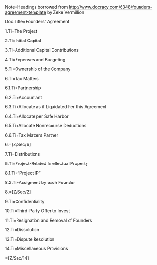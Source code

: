 Note=Headings borrowed from http://www.docracy.com/6348/founders-agreement-template by Zeke Vermillion

Doc.Title=Founders' Agreement

1.Ti=The Project

2.Ti=Initial Capital

3.Ti=Additional Capital Contributions

4.Ti=Expenses and Budgeting

5.Ti=Ownership of the Company

6.Ti=Tax Matters

6.1.Ti=Partnership

6.2.Ti=Accountant

6.3.Ti=Allocate as if Liquidated Per this Agreement

6.4.Ti=Allocate per Safe Harbor

6.5.Ti=Allocate Nonrecourse Deductions

6.6.Ti=Tax Matters Partner

6.=[Z/Sec/6]

7.Ti=Distributions

8.Ti=Project-Related Intellectual Property

8.1.Ti=“Project IP”

8.2.Ti=Assigment by each Founder

8.=[Z/Sec/2]

9.Ti=Confidentiality

10.Ti=Third-Party Offer to Invest

11.Ti=Resignation and Removal of Founders

12.Ti=Dissolution

13.Ti=Dispute Resolution

14.Ti=Miscellaneous Provisions

=[Z/Sec/14]